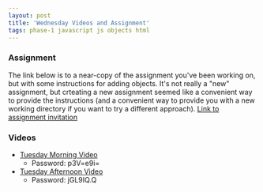 ```yaml
---
layout: post
title: 'Wednesday Videos and Assignment'
tags: phase-1 javascript js objects html
---
```


### Assignment
The link below is to a near-copy of the assignment you've been working on, but with some instructions for adding objects. It's not really a "new" assignment, but crteating a new assignment seemed like a convenient way to provide the instructions (and a convenient way to provide you with a new working directory if you want to try a different approach).
[Link to assignment invitation](https://classroom.github.com/a/hNcr8H9h)


### Videos
- [Tuesday Morning Video](https://us02web.zoom.us/rec/share/6s9IDZXh2VNOHqfkwWzuX5UGQYPPT6a81SYd-vtezkmz44Dv0nMqrcG3DFQljtWp)
  - Password: p3V=e9i=
- [Tuesday Afternoon Video](https://us02web.zoom.us/rec/share/6JNqA4DazGBOaaPEs2vRBPcMAZa4eaa8hiJN8qVeyUdJQCoF4bCn54BrW6Yi7IKb)
  - Password: jGL9IQ.Q
  